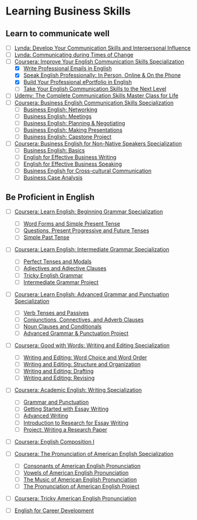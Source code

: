 # Learning Business Skills

## Learn to communicate well

- [ ] [Lynda: Develop Your Communication Skills and Interpersonal Influence](https://www.lynda.com/learning-paths/Business/develop-your-communication-skills-and-interpersonal-influence)
- [ ] [Lynda: Communicating during Times of Change](https://www.lynda.com/learning-paths/Business/communicating-during-times-of-change)
- [ ] [Coursera: Improve Your English Communication Skills Specialization](https://www.coursera.org/specializations/improve-english)
  - [x] [Write Professional Emails in English](https://www.coursera.org/learn/professional-emails-english)
  - [x] [Speak English Professionally: In Person, Online & On the Phone](https://www.coursera.org/learn/speak-english-professionally)
  - [x] [Build Your Professional ePortfolio in English](https://www.coursera.org/learn/eportfolio-english)
  - [ ] [Take Your English Communication Skills to the Next Level](https://www.coursera.org/learn/english-communication-capstone)
- [ ] [Udemy: The Complete Communication Skills Master Class for Life](https://www.udemy.com/course/the-complete-communication-skills-master-class-for-life/)
- [ ] [Coursera: Business English Communication Skills Specialization](https://www.coursera.org/specializations/business-english)
  - [ ] [Business English: Networking](https://www.coursera.org/learn/business-english-intro)
  - [ ] [Business English: Meetings](https://www.coursera.org/learn/business-english-meetings)
  - [ ] [Business English: Planning & Negotiating](https://www.coursera.org/learn/business-english-negotiating)
  - [ ] [Business English: Making Presentations](https://www.coursera.org/learn/business-english-presentations)
  - [ ] [Business English: Capstone Project](https://www.coursera.org/learn/business-english-capstone)
- [ ] [Coursera: Business English for Non-Native Speakers Specialization](https://www.coursera.org/specializations/business-english-speakers)
  - [ ] [Business English: Basics](https://www.coursera.org/learn/business-english)
  - [ ] [English for Effective Business Writing](https://www.coursera.org/learn/english-for-business-writing)
  - [ ] [English for Effective Business Speaking](https://www.coursera.org/learn/business-english-vocabulary)
  - [ ] [Business English for Cross-cultural Communication](https://www.coursera.org/learn/cross-cultural-communication-business)
  - [ ] [Business Case Analysis](https://www.coursera.org/learn/business-case-analysis)

## Be Proficient in English

- [ ] [Coursera: Learn English: Beginning Grammar Specialization](https://www.coursera.org/specializations/learn-english-beginning-grammar)
  - [ ] [Word Forms and Simple Present Tense](https://www.coursera.org/learn/word-forms-simple-present-tense)
  - [ ] [Questions, Present Progressive and Future Tenses](https://www.coursera.org/learn/questions-present-progressive-future-tenses)
  - [ ] [Simple Past Tense](https://www.coursera.org/learn/simple-past-tense)
- [ ] [Coursera: Learn English: Intermediate Grammar Specialization](https://www.coursera.org/specializations/intermediate-grammar)
  - [ ] [Perfect Tenses and Modals](https://www.coursera.org/learn/perfect-tenses-modals)
  - [ ] [Adjectives and Adjective Clauses](https://www.coursera.org/learn/adjective-clauses)
  - [ ] [Tricky English Grammar](https://www.coursera.org/learn/tricky-english-grammar)
  - [ ] [Intermediate Grammar Project](https://www.coursera.org/learn/intermediate-grammar-capstone)
- [ ] [Coursera: Learn English: Advanced Grammar and Punctuation Specialization](https://www.coursera.org/specializations/advanced-grammar-punctuation)
  - [ ] [Verb Tenses and Passives](https://www.coursera.org/learn/verb-passives)
  - [ ] [Conjunctions, Connectives, and Adverb Clauses](https://www.coursera.org/learn/conjunctions-connectives-adverb-clauses)
  - [ ] [Noun Clauses and Conditionals](https://www.coursera.org/learn/noun-clauses-conditionals)
  - [ ] [Advanced Grammar & Punctuation Project](https://www.coursera.org/learn/advanced-grammar-project)
- [ ] [Coursera: Good with Words: Writing and Editing Specialization](https://www.coursera.org/specializations/good-with-words)
  - [ ] [Writing and Editing: Word Choice and Word Order](https://www.coursera.org/learn/writing-editing-words)
  - [ ] [Writing and Editing: Structure and Organization](https://www.coursera.org/learn/writing-editing-structure)
  - [ ] [Writing and Editing: Drafting](https://www.coursera.org/learn/writing-editing-drafting)
  - [ ] [Writing and Editing: Revising](https://www.coursera.org/learn/writing-editing-revising)
- [ ] [Coursera: Academic English: Writing Specialization](https://www.coursera.org/specializations/academic-english)
  - [ ] [Grammar and Punctuation](https://www.coursera.org/learn/grammar-punctuation)
  - [ ] [Getting Started with Essay Writing](https://www.coursera.org/learn/getting-started-with-essay-writing)
  - [ ] [Advanced Writing](https://www.coursera.org/learn/advanced-writing)
  - [ ] [Introduction to Research for Essay Writing](https://www.coursera.org/learn/introduction-to-research-for-essay-writing)
  - [ ] [Project: Writing a Research Paper](https://www.coursera.org/learn/academic-writing-capstone)
- [ ] [Coursera: English Composition I](https://www.coursera.org/learn/english-composition)
- [ ] [Coursera: The Pronunciation of American English Specialization](https://www.coursera.org/specializations/american-english-pronunciation)
  - [ ] [Consonants of American English Pronunciation](https://www.coursera.org/learn/american-english-pronunciation-consonant-sounds)
  - [ ] [Vowels of American English Pronunciation](https://www.coursera.org/learn/american-english-pronunciation-vowel-sounds)
  - [ ] [The Music of American English Pronunciation](https://www.coursera.org/learn/american-english-pronunciation-music)
  - [ ] [The Pronunciation of American English Project](https://www.coursera.org/learn/pronunciation-american-english-project)
- [ ] [Coursera: Tricky American English Pronunciation](https://www.coursera.org/learn/tricky-american-english-pronunciation)
- [ ] [English for Career Development](https://www.coursera.org/learn/careerdevelopment)

